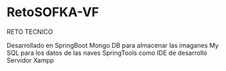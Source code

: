 # RetoSOFKA-VF
RETO TECNICO

Desarrollado en SpringBoot
Mongo DB para almacenar las imaganes
My SQL para los datos de las naves 
SpringTools  como IDE de desarrollo
Servidor Xampp
